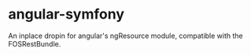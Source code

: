 # angular-symfony
An inplace dropin for angular's ngResource module, compatible with the FOSRestBundle.
